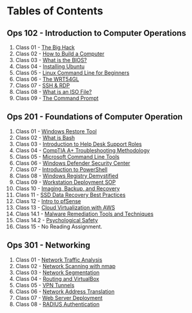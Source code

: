 # Tables of Contents

## Ops 102 - Introduction to Computer Operations

1. Class 01 - [The Big Hack](https://github.com/marcusvno/codefellows-ops-notes/blob/main/102-ops/class-01-reading-notes.md#class-01-reading-assignment)
2. Class 02 - [How to Build a Computer](https://github.com/marcusvno/codefellows-ops-notes/blob/main/102-ops/class-02-reading-notes.md#class-02-reading-assignment)
3. Class 03 - [What is the BIOS?](https://github.com/marcusvno/codefellows-ops-notes/blob/main/102-ops/class-03-reading-notes.md#class-03-reading-assignment)
4. Class 04 - [Installing Ubuntu](https://github.com/marcusvno/codefellows-ops-notes/blob/main/102-ops/class-04-reading-notes.md#class-04-reading-assignment)
5. Class 05 - [Linux Command Line for Beginners](https://github.com/marcusvno/codefellows-ops-notes/blob/main/102-ops/class-05-reading-notes.md#class-05-reading-assignment)
6. Class 06 - [The WRT54GL](https://github.com/marcusvno/codefellows-ops-notes/blob/main/102-ops/class-06-reading-notes.md#class-06-reading-assignment)
7. Class 07 - [SSH & RDP](https://github.com/marcusvno/codefellows-ops-notes/blob/main/102-ops/class-07-reading-notes.md#class-07-reading-assignment)
8. Class 08 - [What is an ISO File?](https://github.com/marcusvno/codefellows-ops-notes/blob/main/102-ops/class-08-reading-notes.md#class-08-reading-assignment)
9. Class 09 - [The Command Prompt](https://github.com/marcusvno/codefellows-ops-notes/blob/main/102-ops/class-09-reading-notes.md#class-09-reading-asignment)

## Ops 201 - Foundations of Computer Operation

1. Class 01 - [Windows Restore Tool](201-ops/reading-notes/class-01-reading-notes.md#class-01-reading-assignment)
2. Class 02 - [What is Bash](201-ops/reading-notes/class-02-reading-notes.md#class-02-reading-assignment)
3. Class 03 - [Introduction to Help Desk Support Roles](201-ops/reading-notes/class-03-reading-notes.md#class-03-reading-assignmen5)
4. Class 04 - [CompTIA A+ Troubleshooting Methodology](201-ops/reading-notes/class-04-reading-notes.md#class-04-reading-assignment)
5. Class 05 - [Microsoft Command Line Tools](201-ops/reading-notes/class-05-reading-notes.md#class-05-reading-assignmen)
6. Class 06 - [Windows Defender Security Center](/201-ops/reading-notes/class-06-reading-notes.md#class-06-reading-assignment)
7. Class 07 - [Introduction to PowerShell](/201-ops/reading-notes/class-07-reading-notes.md#class-07-reading-assignment)
8. Class 08 - [Windows Registry Demystified](/201-ops/reading-notes/class-08-reading-notes.md#class-08-reading-assignment)
9. Class 09 - [Workstation Deployment SOP](/201-ops/reading-notes/class-09-reading-notes.md#class-09-reading-assignment)
10. Class 10 - [Imaging, Backup, and Recovery](/201-ops/reading-notes/class-10-reading-notes.md#class-10-reading-assignment)
11. Class 11 - [SSD Data Recovery Best Practices](/201-ops/reading-notes/class-11-reading-notes.md#class-11-reading-assignment)
12. Class 12 - [Intro to pfSense](/201-ops/reading-notes/class-12-reading-notes.md#class-12-reading-assignment)
13. Class 13 - [Cloud Virtualization with AWS](/201-ops/reading-notes/class-13-reading-notes.md#class-13-reading-assignment)
14. Class 14.1 - [Malware Remediation Tools and Techniques](/201-ops/reading-notes/class-14-reading-notes-pt1.md#class-14-reading-assignment)
15. Class 14.2 - [Psychological Safety](201-ops/reading-notes/class-14-reading-notes-pt-2.md#class-14-reading-assignment)
16. Class 15 - No Reading Assignment.

## Ops 301 - Networking

1. Class 01 - [Network Traffic Analysis](301-ops/reading-notes/class-01-reading-notes.md#class-01-reading-assignment)
2. Class 02 - [Network Scanning with nmap](301-ops/reading-notes/class-02-reading-notes.md#class-02-reading-assignment)
3. Class 03 - [Network Segmentation](301-ops/reading-notes/class-03-reading-notes.md#class-03-reading-assignment)
4. Class 04 - [Routing and VirtualBox](301-ops/reading-notes/class-04-reading-notes.md#class-04-reading-assignment)
5. Class 05 - [VPN Tunnels](301-ops/reading-notes/class-05-reading-notes.md#class-05-reading-assignment)
6. Class 06 - [Network Address Translation](301-ops/reading-notes/class-06-reading-notes.md#class-06-reading-assignment)
7. Class 07 - [Web Server Deployment](301-ops/reading-notes/class-07-reading-notes.md#class-07-reading-assignment)
8. Class 08 - [RADIUS Authentication](301-ops/reading-notes/class-08-reading-notes.md#class-08-reading-assignment)
